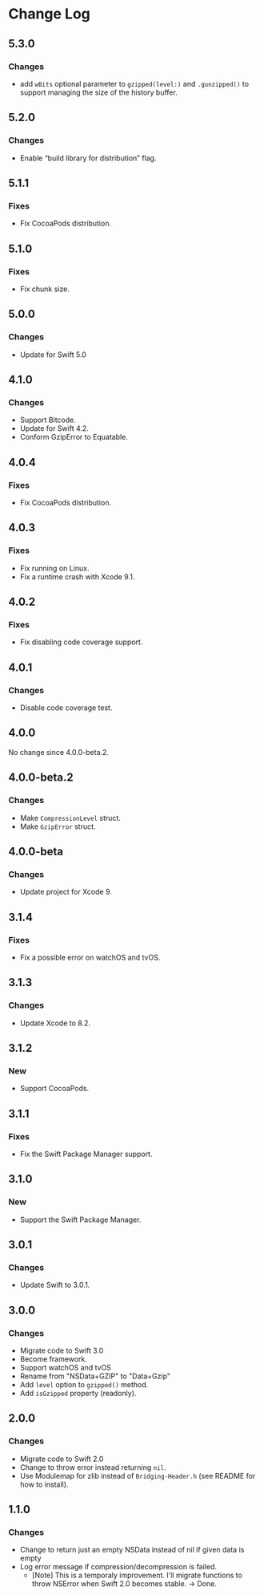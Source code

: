 
Change Log
==========================

5.3.0
--------------------------

### Changes

- add `wBits` optional parameter to `gzipped(level:)` and `.gunzipped()` to support managing the size of the history buffer.



5.2.0
--------------------------

### Changes

- Enable “build library for distribution” flag.



5.1.1
--------------------------

### Fixes

- Fix CocoaPods distribution.



5.1.0
--------------------------

### Fixes

- Fix chunk size.



5.0.0
--------------------------

### Changes

- Update for Swift 5.0


4.1.0
--------------------------

### Changes

- Support Bitcode.
- Update for Swift 4.2.
- Conform GzipError to Equatable.


4.0.4
--------------------------

### Fixes

- Fix CocoaPods distribution.


4.0.3
--------------------------

### Fixes

- Fix running on Linux.
- Fix a runtime crash with Xcode 9.1.


4.0.2
--------------------------

### Fixes

- Fix disabling code coverage support.


4.0.1
--------------------------

### Changes

- Disable code coverage test.


4.0.0
--------------------------

No change since 4.0.0-beta.2.



4.0.0-beta.2
--------------------------

### Changes

- Make `CompressionLevel` struct.
- Make `GzipError` struct.



4.0.0-beta
--------------------------

### Changes

- Update project for Xcode 9.



3.1.4
--------------------------

### Fixes

- Fix a possible error on watchOS and tvOS.



3.1.3
--------------------------

### Changes

- Update Xcode to 8.2.



3.1.2
--------------------------

### New

- Support CocoaPods.



3.1.1
--------------------------

### Fixes

- Fix the Swift Package Manager support.



3.1.0
--------------------------

### New

- Support the Swift Package Manager.



3.0.1
--------------------------

### Changes

- Update Swift to 3.0.1.



3.0.0
--------------------------

### Changes

- Migrate code to Swift 3.0
- Become framework.
- Support watchOS and tvOS
- Rename from "NSData+GZIP" to "Data+Gzip"
- Add `level` option to `gzipped()` method.
- Add `isGzipped` property (readonly).



2.0.0
--------------------------

### Changes

- Migrate code to Swift 2.0
- Change to throw error instead returning `nil`.
- Use Modulemap for zlib instead of `Bridging-Header.h` (see README for how to install).



1.1.0
--------------------------

### Changes

- Change to return just an empty NSData instead of nil if given data is empty
- Log error message if compression/decompression is failed.
    - [Note] This is a temporaly improvement.
      I'll migrate functions to throw NSError when Swift 2.0 becomes stable. -> Done.
